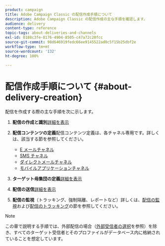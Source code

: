 ```yaml
---
product: campaign
title: Adobe Campaign Classic の配信作成手順について
description: Adobe Campaign Classic の配信作成の主な手順を確認します。
audience: delivery
content-type: reference
topic-tags: about-deliveries-and-channels
exl-id: 0188c3fe-8176-4904-8505-c47a72c20fcc
source-git-commit: 98d646919fedc66ee9145522ad0c5f15b25dbf2e
workflow-type: tm+mt
source-wordcount: '132'
ht-degree: 100%

---
```


# 配信作成手順について {#about-delivery-creation}

配信を作成する際の主な手順を次に示します。

1. **配信の作成と識別**[詳細を表示](../../delivery/using/steps-create-and-identify-the-delivery.md)

1. **配信コンテンツの定義**&#x200B;配信コンテンツ定義は、各チャネル専用です。詳しくは、該当する節を参照してください。

   * [E メールチャネル](../../delivery/using/defining-the-email-content.md)
   * [SMS チャネル](../../delivery/using/sms-create.md#defining-the-sms-content)
   * [ダイレクトメールチャネル](../../delivery/using/defining-the-direct-mail-content.md)
   * [モバイルアプリケーションチャネル](../../delivery/using/about-mobile-app-channel.md)

1. **ターゲット母集団の定義**[詳細を表示](../../delivery/using/steps-defining-the-target-population.md)

1. **配信の送信**[詳細を表示](../../delivery/using/steps-sending-the-delivery.md)

1. **配信の監視**（トラッキング、強制隔離、レポートなど）詳しくは、[配信の監視](../../delivery/using/about-delivery-monitoring.md)および[配信のトラッキング](../../delivery/using/about-message-tracking.md)の節を参照してください。

>[!NOTE]
>
>この章で説明する手順では、外部配信の場合（[外部受信者の選択](../../delivery/using/steps-defining-the-target-population.md#selecting-external-recipients)を参照）を除き、すべてのターゲット受信者とそのプロファイルがデータベース内に格納されていることを想定しています。
